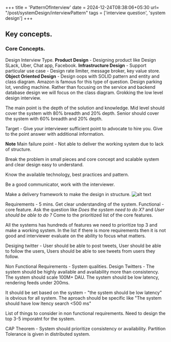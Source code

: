 +++
title = 'PatternOfInterview'
date = 2024-12-24T08:38:06+05:30
url= "/post/systemDesign/interviewPattern"
tags = ['interview question', 'system design']
+++

## Key concepts.

### Core Concepts.

Design Interview Type.
**Product Design** - Designing product like Design SLack, Uber, Chat app, Facebook.
**Infrastructure Design** - Support particular use case - Design rate limiter, message broker, key value store.
**Object Oriented Design** - Design oops with SOLID pattern and entity and class diagram. Amazon is famous for this type of question. Design parking lot, vending machine. Rather than focusing on the service and backend database design we will focus on the class diagram. Grokking the low level design interview.

The main point is the depth of the solution and knowledge.
Mid level should cover the system with 80% breadth and 20% depth.
Senior should cover the system with 60% breadth and 20% depth.

Target - Give your interviewer sufficient point to advocate to hire you. Give to the point answer with additional information.

**Note**
Main failure point - Not able to deliver the working system due to lack of structure.

Break the problem in small pieces and core concept and scalable system and clear design easy to understand.

Know the available technology, best practices and pattern.

Be a good communicator, work with the interviewer.

Make a delivery framework to make the design in structure.
![alt text](image-5.png)

Requirements - 5 mins. Get clear understanding of the system. Functional - core feature. Ask the question like _Does the system need to do X?_ and _User should be able to do ?_ Come to the prioritized list of the core features.

All the systems has hundreds of features we need to prioritize top 3 and make a working system. In the list if there is more requirements then it is not good and interviewer evaluate on the ability to focus what matters.

Desiging twitter - User should be able to post tweets, User should be able to follow the users, Users should be able to see tweets from users they follow.

Non Functional Requirements - System qualities.
Design Twitters - The system should be highly available and availability more than consistency. The system should scale 100M+ DAU. The system should be low latency, rendering feeds under 200ms.

It should be set based on the system - "the system should be low latency" is obvious for all system. The aproach should be specific like "The system should have low ltency search <500 ms"

List of things to consider in non functional requirements. Need to design the top 3-5 imporatnt for the system.

CAP Theorem - System should prioritize consistency or availability. Partition Tolerance is given in distributed system.
